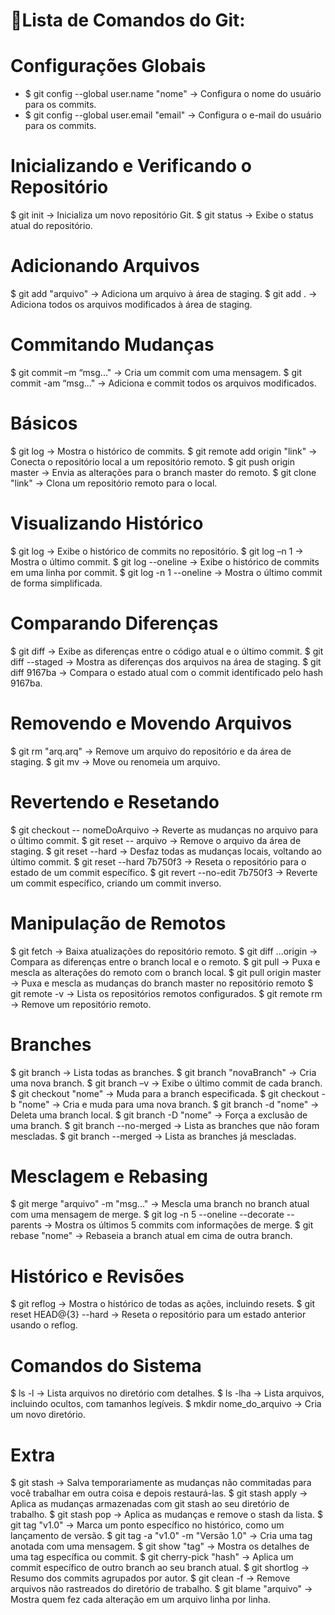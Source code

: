 # 📝Lista de Comandos do Git:

# Configurações Globais
- $ git config --global user.name "nome" → Configura o nome do usuário para os commits.
- $ git config --global user.email "email" → Configura o e-mail do usuário para os commits.

# Inicializando e Verificando o Repositório
$ git init → Inicializa um novo repositório Git.
$ git status → Exibe o status atual do repositório.

# Adicionando Arquivos
$ git add "arquivo" → Adiciona um arquivo à área de staging.
$ git add . → Adiciona todos os arquivos modificados à área de staging.

# Commitando Mudanças
$ git commit –m “msg..." → Cria um commit com uma mensagem.
$ git commit -am “msg..." → Adiciona e commit todos os arquivos modificados.

# Básicos
$ git log → Mostra o histórico de commits.
$ git remote add origin "link" → Conecta o repositório local a um repositório remoto.
$ git push origin master → Envia as alterações para o branch master do remoto.
$ git clone "link" → Clona um repositório remoto para o local.

# Visualizando Histórico
$ git log → Exibe o histórico de commits no repositório.
$ git log –n 1 → Mostra o último commit.
$ git log --oneline → Exibe o histórico de commits em uma linha por commit.
$ git log -n 1 --oneline → Mostra o último commit de forma simplificada.

# Comparando Diferenças
$ git diff → Exibe as diferenças entre o código atual e o último commit.
$ git diff --staged → Mostra as diferenças dos arquivos na área de staging.
$ git diff 9167ba → Compara o estado atual com o commit identificado pelo hash 9167ba.

# Removendo e Movendo Arquivos
$ git rm "arq.arq" → Remove um arquivo do repositório e da área de staging.
$ git mv → Move ou renomeia um arquivo.

# Revertendo e Resetando
$ git checkout -- nomeDoArquivo → Reverte as mudanças no arquivo para o último commit.
$ git reset -- arquivo → Remove o arquivo da área de staging.
$ git reset --hard → Desfaz todas as mudanças locais, voltando ao último commit.
$ git reset --hard 7b750f3 → Reseta o repositório para o estado de um commit específico.
$ git revert --no-edit 7b750f3 → Reverte um commit específico, criando um commit inverso.

# Manipulação de Remotos
$ git fetch → Baixa atualizações do repositório remoto.
$ git diff ...origin → Compara as diferenças entre o branch local e o remoto.
$ git pull → Puxa e mescla as alterações do remoto com o branch local.
$ git pull origin master → Puxa e mescla as mudanças do branch master no repositório remoto
$ git remote -v → Lista os repositórios remotos configurados.
$ git remote rm → Remove um repositório remoto.

# Branches
$ git branch → Lista todas as branches.
$ git branch "novaBranch" → Cria uma nova branch.
$ git branch –v → Exibe o último commit de cada branch.
$ git checkout "nome" → Muda para a branch especificada.
$ git checkout -b "nome" → Cria e muda para uma nova branch.
$ git branch -d "nome" → Deleta uma branch local.
$ git branch -D "nome" → Força a exclusão de uma branch.
$ git branch --no-merged → Lista as branches que não foram mescladas.
$ git branch --merged → Lista as branches já mescladas.

# Mesclagem e Rebasing
$ git merge "arquivo" -m "msg..." → Mescla uma branch no branch atual com uma mensagem de merge.
$ git log -n 5 --oneline --decorate --parents → Mostra os últimos 5 commits com informações de merge.
$ git rebase "nome" → Rebaseia a branch atual em cima de outra branch.

# Histórico e Revisões
$ git reflog → Mostra o histórico de todas as ações, incluindo resets.
$ git reset HEAD@{3} --hard → Reseta o repositório para um estado anterior usando o reflog.

# Comandos do Sistema
$ ls -l → Lista arquivos no diretório com detalhes.
$ ls -lha → Lista arquivos, incluindo ocultos, com tamanhos legíveis.
$ mkdir nome_do_arquivo → Cria um novo diretório.

# Extra
$ git stash → Salva temporariamente as mudanças não commitadas para você trabalhar em outra coisa e depois restaurá-las.
$ git stash apply → Aplica as mudanças armazenadas com git stash ao seu diretório de trabalho.
$ git stash pop → Aplica as mudanças e remove o stash da lista.
$ git tag "v1.0" → Marca um ponto específico no histórico, como um lançamento de versão.
$ git tag -a "v1.0" -m "Versão 1.0" → Cria uma tag anotada com uma mensagem.
$ git show "tag" → Mostra os detalhes de uma tag específica ou commit.
$ git cherry-pick "hash" → Aplica um commit específico de outro branch ao seu branch atual.
$ git shortlog → Resumo dos commits agrupados por autor.
$ git clean -f → Remove arquivos não rastreados do diretório de trabalho.
$ git blame "arquivo" → Mostra quem fez cada alteração em um arquivo linha por linha.
